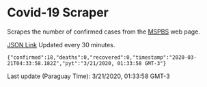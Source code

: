 # Covid-19 Scraper

Scrapes the number of confirmed cases from the [MSPBS](https://www.mspbs.gov.py/covid-19.php) web page.

[JSON Link](https://jmayalag.github.io/covid19-scrape/cases.json)
Updated every 30 minutes.
```
{"confirmed":18,"deaths":0,"recovered":0,"timestamp":"2020-03-21T04:33:58.182Z","pyt":"3/21/2020, 01:33:58 GMT-3"}
```
Last update (Paraguay Time): 3/21/2020, 01:33:58 GMT-3